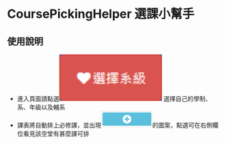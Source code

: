 CoursePickingHelper 選課小幫手
===============================
使用說明
-------------------------------
* 進入頁面請點選<img src="images/01.png" style="width:50%; height:50%"> 選擇自己的學制、系、年級以及輔系
* 課表將自動排上必修課，並出現<img src="images/02.png" style="width:25%; height:50%">的圖案，點選可在右側欄位看見該空堂有甚麼課可排